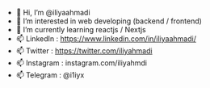- 👋 Hi, I’m @iliyaahmadi
- 👀 I’m interested in web developing (backend / frontend)
- 🌱 I’m currently learning reactjs / Nextjs
- 📫 LinkedIn : https://www.linkedin.com/in/iliyaahmadi/
- 📫 Twitter : https://twitter.com/iliyahmadi
- 📫 Instagram : instagram.com/iliyahmdi
- 📫 Telegram : @i1iyx

<!---
iliyaahmadi/iliyaahmadi is a ✨ special ✨ repository because its `README.md` (this file) appears on your GitHub profile.
You can click the Preview link to take a look at your changes.
--->
